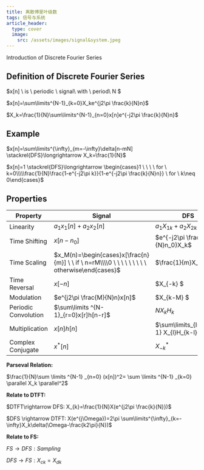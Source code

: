 ```yaml
---
title: 离散傅里叶级数
tags: 信号与系统
article_header:
  type: cover
  image:
    src: /assets/images/signal&system.jpeg
---
```


Introduction of Discrete  Fourier Series

## Definition of Discrete Fourier Series

$x[n] \ is \ periodic \ signal\ with \ period\ N $

$x[n]=\sum\limits^{N-1}_{k=0}X_ke^{j2\pi \frac{k}{N}n}$

$X_k=\frac{1}{N}\sum\limits^{N-1}_{n=0}x[n]e^{-j2\pi \frac{k}{N}n}$

## Example

$x[n]=\sum\limits^{\infty}_{m=-\infty}\delta[n-mN] \stackrel{DFS}\longrightarrow X_k=\frac{1}{N}$

$x[n]=1 \stackrel{DFS}\longrightarrow \begin{cases}1 \ \ \ \ for \ k=0\\\\\frac{1}{N}\frac{1-e^{-j2\pi k}}{1-e^{-j2\pi \frac{k}{N}n}} \ for \ k\neq 0\end{cases}$ 

## Properties

| Property             | Signal                                                       | DFS                                    |
| -------------------- | ------------------------------------------------------------ | -------------------------------------- |
| Linearity            | $a_1x_1[n]+a_2x_2[n]$                                        | $a_1X_{1k}+a_2X_{2k}$                  |
| Time Shifting        | $x[n-n_0]$                                                   | $e^{-j2\pi \frac{k}{N}n_0}X_k$         |
| Time Scaling         | $x_M(n)=\begin{cases}x[\frac{n}{m}] \ \ if \ n=rM\\\\0 \ \ \ \ \ \ \ \ \ otherwise\end{cases}$ | $\frac{1}{m}X_k$                       |
| Time Reversal        | $x[-n]$                                                      | $X_{-k} $                              |
| Modulation           | $e^{j2\pi \frac{M}{N}n}x[n]$                                 | $X_{k-M} $                             |
| Periodic Convolution | $\sum\limits ^{N-1}_{r=0}x[r]h[n-r]$                         | $NX_kH_k$                              |
| Multiplication       | $x[n]h[n]$                                                   | $\sum\limits_{l=0}^{N-1} X_{l}H_{k-l}$ |
| Complex Conjugate    | $x^*[n]$                                                     | $X^*_{-k}$                             |

**Parseval Relation:**

$\frac{1}{N}\sum \limits ^{N-1} _{n=0} (x[n])^2= \sum \limits ^{N-1} _{k=0} \parallel X_k \parallel^2$

**Relate to DTFT:**

$DTFT\rightarrow DFS: X_{k}=\frac{1}{N}X(e^{j2\pi \frac{k}{N}})$ 

$DFS \rightarrow DTFT: X(e^{j\Omega})=2\pi \sum\limits^{\infty}_{k=-\infty}X_k\delta(\Omega-\frac{k2\pi}{N})$

**Relate to FS:**

$FS\rightarrow DFS: Sampling$

$DFS \rightarrow FS: X_{ck}=X_{dk}$ 